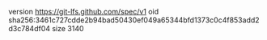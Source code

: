 version https://git-lfs.github.com/spec/v1
oid sha256:3461c727cdde2b94bad50430ef049a65344bfd1373c0c4f853add2d3c784df04
size 3140
